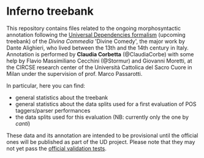 # Inferno treebank

This repository contains files related to the ongoing morphosyntactic annotation following the [Universal Dependencies formalism](https://universaldependencies.org/) (upcoming treebank) of the *Divina Commedia* 'Divine Comedy', the major work by Dante Alighieri, who lived between the 13th and the 14th century in Italy.  Annotation is performed by **Claudia Corbetta** (@ClaudiaCorbe) with some help by Flavio Massimiliano Cecchini (@Stormur) and Giovanni Moretti, at the CIRCSE research center of the Università Cattolica del Sacro Cuore in Milan under the supervision of prof. Marco Passarotti.

In particular, here you can find:

* general statistics about the treebank
* general statistics about the data splits used for a first evaluation of POS taggers/parser performances
* the data splits used for this evaluation (NB: currently only the one by *canti*)

These data and its annotation are intended to be provisional until the official ones will be published as part of the UD project. Please note that they may not yet pass the [official validation tests](http://quest.ms.mff.cuni.cz/udvalidator/cgi-bin/unidep/validation-report.pl).  
